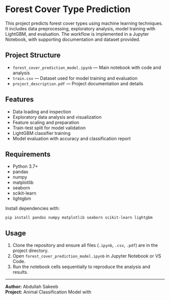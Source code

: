 # Forest Cover Type Prediction

This project predicts forest cover types using machine learning techniques. It includes data preprocessing, exploratory analysis, model training with LightGBM, and evaluation. The workflow is implemented in a Jupyter Notebook, with supporting documentation and dataset provided.

## Project Structure

- `forest_cover_prediction_model.ipynb` — Main notebook with code and analysis
- `train.csv` — Dataset used for model training and evaluation
- `project_description.pdf` — Project documentation and details

## Features

- Data loading and inspection
- Exploratory data analysis and visualization
- Feature scaling and preparation
- Train-test split for model validation
- LightGBM classifier training
- Model evaluation with accuracy and classification report

## Requirements

- Python 3.7+
- pandas
- numpy
- matplotlib
- seaborn
- scikit-learn
- lightgbm

Install dependencies with:
```
pip install pandas numpy matplotlib seaborn scikit-learn lightgbm
```

## Usage

1. Clone the repository and ensure all files (`.ipynb`, `.csv`, `.pdf`) are in the project directory.
2. Open `forest_cover_prediction_model.ipynb` in Jupyter Notebook or VS Code.
3. Run the notebook cells sequentially to reproduce the analysis and results.

---

**Author:** Abdullah Sakeeb   
**Project:** Animal Classification Model with
